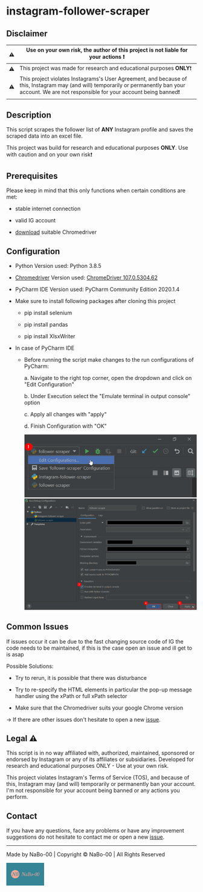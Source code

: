 # instagram-follower-scraper

## Disclaimer

| :warning: | Use on your own risk, the author of this project is not liable for your actions :exclamation: |
| --- | --- |
| :warning: | This project was made for research and educational purposes **ONLY**:exclamation: |
| :warning: | This project violates Instagrams's User Agreement, and because of this, Instagram may (and will) temporarily or permanently ban your account. We are not responsible for your account being banned:exclamation: |

## Description

This script scrapes the follower list of **ANY** Instagram profile and saves the scraped data into an excel file.

This project was build for research and educational purposes **ONLY**. Use with caution and on your own risk:exclamation:

## Prerequisites

Please keep in mind that this only functions when certain conditions are met:

- stable internet connection
  
- valid IG account
  
- [download](https://chromedriver.chromium.org/downloads) suitable Chromedriver
  
## Configuration

- Python Version used: Python 3.8.5
  
- [Chromedriver](https://chromedriver.chromium.org/downloads) Version used: [ChromeDriver 107.0.5304.62](https://chromedriver.storage.googleapis.com/index.html?path=107.0.5304.62/)
  
- PyCharm IDE Version used: PyCharm Community Edition 2020.1.4
  
- Make sure to install following packages after cloning this project
  
  - pip install selenium
    
  - pip install pandas
    
  - pip install XlsxWriter
    
- In case of PyCharm IDE
  
  - Before running the script make changes to the run configurations of PyCharm:
    
    a. Navigate to the right top corner, open the dropdown and click on "Edit Configuration"
      
    b. Under Execution select the "Emulate terminal in output console" option
      
    c. Apply all changes with "apply"
      
    d. Finish Configuration with "OK"
    
    <div><img alt="edit_config1.png" src="img/edit_config1.png"/></div>
    <div><img alt="edit_config1.png" src="img/edit_config2.png"/></div>

## Common Issues

If issues occur it can be due to the fast changing source code of IG the code needs to be maintained, if this is the case open an issue and ill get to is asap

Possible Solutions:

- Try to rerun, it is possible that there was disturbance
  
- Try to re-specify the HTML elements in particular the pop-up message handler using the xPath or full xPath selector
  
- Make sure that the Chromedriver suits your google Chrome version
  
&rarr; If there are other issues don't hesitate to open a new [issue](https://github.com/NaBo-00/instagram-follower-scraper/issues/new).

## Legal :warning:
This script is in no way affiliated with, authorized, maintained, sponsored or endorsed by Instagram or any of its affiliates or subsidiaries. Developed for research and educational purposes ONLY - Use at your own risk.

This project violates Instagram's Terms of Service (TOS), and because of this, Instagram may (and will) temporarily or permanently ban your account. I'm not responsible for your account being banned or any actions you perform.

## Contact

If you have any questions, face any problems or have any improvement suggestions do not hesitate to contact me or open a new [issue](https://github.com/NaBo-00/instagram-follower-scraper/issues/new).

---

Made by NaBo-00 | Copyright &copy; NaBo-00 | All Rights Reserved

<div><img alt="NaBo-00-logo.png" src="img/NaBo-00-logo.png" width="100" height="60" /></div>
